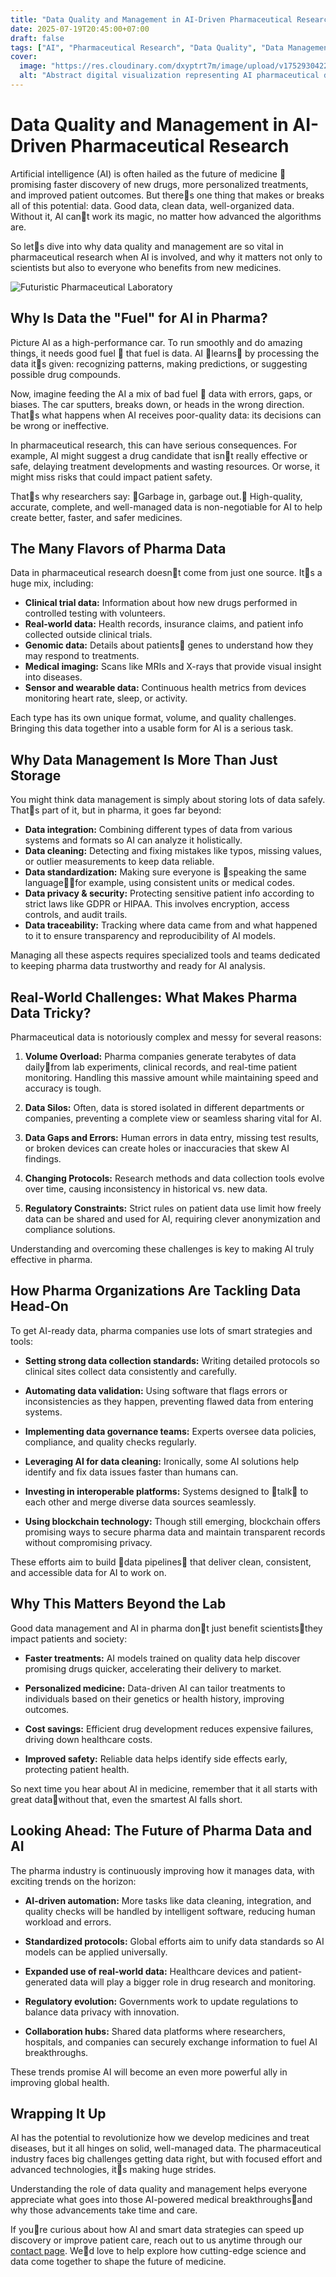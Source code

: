 ```yaml
---
title: "Data Quality and Management in AI-Driven Pharmaceutical Research"
date: 2025-07-19T20:45:00+07:00
draft: false
tags: ["AI", "Pharmaceutical Research", "Data Quality", "Data Management"]
cover:
  image: "https://res.cloudinary.com/dxyptrt7m/image/upload/v1752930422/yw5v00hseiyjxaakuoyy.jpg"
  alt: "Abstract digital visualization representing AI pharmaceutical data quality"
---
```


# Data Quality and Management in AI-Driven Pharmaceutical Research

Artificial intelligence (AI) is often hailed as the future of medicine  promising faster discovery of new drugs, more personalized treatments, and improved patient outcomes. But theres one thing that makes or breaks all of this potential: data. Good data, clean data, well-organized data. Without it, AI cant work its magic, no matter how advanced the algorithms are.

So lets dive into why data quality and management are so vital in pharmaceutical research when AI is involved, and why it matters not only to scientists but also to everyone who benefits from new medicines.

![Futuristic Pharmaceutical Laboratory](https://res.cloudinary.com/dxyptrt7m/image/upload/v1752930106/halq7otyrlzb9wu5hqyj.jpg)

## Why Is Data the "Fuel" for AI in Pharma?

Picture AI as a high-performance car. To run smoothly and do amazing things, it needs good fuel  that fuel is data. AI learns by processing the data its given: recognizing patterns, making predictions, or suggesting possible drug compounds.

Now, imagine feeding the AI a mix of bad fuel  data with errors, gaps, or biases. The car sputters, breaks down, or heads in the wrong direction. Thats what happens when AI receives poor-quality data: its decisions can be wrong or ineffective.

In pharmaceutical research, this can have serious consequences. For example, AI might suggest a drug candidate that isnt really effective or safe, delaying treatment developments and wasting resources. Or worse, it might miss risks that could impact patient safety.

Thats why researchers say: Garbage in, garbage out. High-quality, accurate, complete, and well-managed data is non-negotiable for AI to help create better, faster, and safer medicines.

## The Many Flavors of Pharma Data

Data in pharmaceutical research doesnt come from just one source. Its a huge mix, including:

- **Clinical trial data:** Information about how new drugs performed in controlled testing with volunteers.
- **Real-world data:** Health records, insurance claims, and patient info collected outside clinical trials.
- **Genomic data:** Details about patients genes to understand how they may respond to treatments.
- **Medical imaging:** Scans like MRIs and X-rays that provide visual insight into diseases.
- **Sensor and wearable data:** Continuous health metrics from devices monitoring heart rate, sleep, or activity.

Each type has its own unique format, volume, and quality challenges. Bringing this data together into a usable form for AI is a serious task.

## Why Data Management Is More Than Just Storage

You might think data management is simply about storing lots of data safely. Thats part of it, but in pharma, it goes far beyond:

- **Data integration:** Combining different types of data from various systems and formats so AI can analyze it holistically.
- **Data cleaning:** Detecting and fixing mistakes like typos, missing values, or outlier measurements to keep data reliable.
- **Data standardization:** Making sure everyone is speaking the same languagefor example, using consistent units or medical codes.
- **Data privacy & security:** Protecting sensitive patient info according to strict laws like GDPR or HIPAA. This involves encryption, access controls, and audit trails.
- **Data traceability:** Tracking where data came from and what happened to it to ensure transparency and reproducibility of AI models.

Managing all these aspects requires specialized tools and teams dedicated to keeping pharma data trustworthy and ready for AI analysis.

## Real-World Challenges: What Makes Pharma Data Tricky?

Pharmaceutical data is notoriously complex and messy for several reasons:

1. **Volume Overload:** Pharma companies generate terabytes of data dailyfrom lab experiments, clinical records, and real-time patient monitoring. Handling this massive amount while maintaining speed and accuracy is tough.

2. **Data Silos:** Often, data is stored isolated in different departments or companies, preventing a complete view or seamless sharing vital for AI.

3. **Data Gaps and Errors:** Human errors in data entry, missing test results, or broken devices can create holes or inaccuracies that skew AI findings.

4. **Changing Protocols:** Research methods and data collection tools evolve over time, causing inconsistency in historical vs. new data.

5. **Regulatory Constraints:** Strict rules on patient data use limit how freely data can be shared and used for AI, requiring clever anonymization and compliance solutions.

Understanding and overcoming these challenges is key to making AI truly effective in pharma.

## How Pharma Organizations Are Tackling Data Head-On

To get AI-ready data, pharma companies use lots of smart strategies and tools:

- **Setting strong data collection standards:** Writing detailed protocols so clinical sites collect data consistently and carefully.

- **Automating data validation:** Using software that flags errors or inconsistencies as they happen, preventing flawed data from entering systems.

- **Implementing data governance teams:** Experts oversee data policies, compliance, and quality checks regularly.

- **Leveraging AI for data cleaning:** Ironically, some AI solutions help identify and fix data issues faster than humans can.

- **Investing in interoperable platforms:** Systems designed to talk to each other and merge diverse data sources seamlessly.

- **Using blockchain technology:** Though still emerging, blockchain offers promising ways to secure pharma data and maintain transparent records without compromising privacy.

These efforts aim to build data pipelines that deliver clean, consistent, and accessible data for AI to work on.

## Why This Matters Beyond the Lab

Good data management and AI in pharma dont just benefit scientiststhey impact patients and society:

- **Faster treatments:** AI models trained on quality data help discover promising drugs quicker, accelerating their delivery to market.

- **Personalized medicine:** Data-driven AI can tailor treatments to individuals based on their genetics or health history, improving outcomes.

- **Cost savings:** Efficient drug development reduces expensive failures, driving down healthcare costs.

- **Improved safety:** Reliable data helps identify side effects early, protecting patient health.

So next time you hear about AI in medicine, remember that it all starts with great datawithout that, even the smartest AI falls short.

## Looking Ahead: The Future of Pharma Data and AI

The pharma industry is continuously improving how it manages data, with exciting trends on the horizon:

- **AI-driven automation:** More tasks like data cleaning, integration, and quality checks will be handled by intelligent software, reducing human workload and errors.

- **Standardized protocols:** Global efforts aim to unify data standards so AI models can be applied universally.

- **Expanded use of real-world data:** Healthcare devices and patient-generated data will play a bigger role in drug research and monitoring.

- **Regulatory evolution:** Governments work to update regulations to balance data privacy with innovation.

- **Collaboration hubs:** Shared data platforms where researchers, hospitals, and companies can securely exchange information to fuel AI breakthroughs.

These trends promise AI will become an even more powerful ally in improving global health.

## Wrapping It Up

AI has the potential to revolutionize how we develop medicines and treat diseases, but it all hinges on solid, well-managed data. The pharmaceutical industry faces big challenges getting data right, but with focused effort and advanced technologies, its making huge strides.

Understanding the role of data quality and management helps everyone appreciate what goes into those AI-powered medical breakthroughsand why those advancements take time and care.

If youre curious about how AI and smart data strategies can speed up discovery or improve patient care, reach out to us anytime through our [contact page](https://kalimawiki.vercel.app/contact/). Wed love to help explore how cutting-edge science and data come together to shape the future of medicine.

